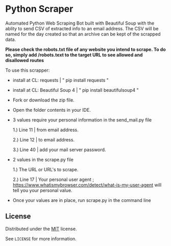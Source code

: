 # Python Scraper

Automated Python Web Scraping Bot built with Beautiful Soup with the ablity to send CSV of extracted info to an email address. The CSV will be named for the day created so that an archive can be kept of the scrapped data.

**Please check the robots.txt file of any website you intend to scrape. To do so, simply add /robots.text to the target URL to see allowed and disallowed routes**

To use this scrapper:

- install at CL: requests | " pip install requests "

- install at CL: Beautiful Soup 4 | " pip install beautifulsoup4 "

- Fork or download the zip file.
- Open the folder contents in your IDE.
- 3 values require your personal information in the send_mail.py file

    1.) Line 11 | from email address.

    2.) Line 12 | to email address.

    3.) Line 40 | add your mail server password.


- 2 values in the scrape.py file

    1.) The URL or URL's to scrape.

    2.) Line 17 | Your personal user agent ; https://www.whatismybrowser.com/detect/what-is-my-user-agent will tell you your personal value.

- Once your values are in place, run scrape.py in the command line


## License

Distributed under the [MIT](http://showalicense.com/?fullname=Konstantin+M%C3%BCnster&year=2019#license-mit) license. 

See ``LICENSE`` for more information.
